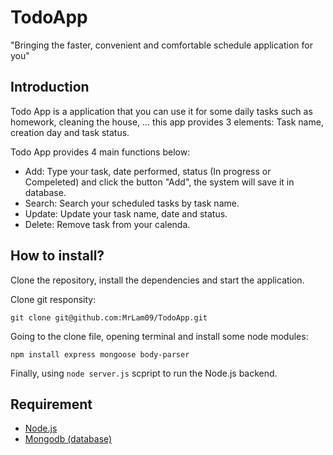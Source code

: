 # TodoApp
"Bringing the faster, convenient and comfortable schedule application for you"

## Introduction
Todo App is a application that you can use it for some daily tasks such as homework, cleaning the house, ... this app provides 3 elements: Task name, creation day and task status.

Todo App provides 4 main functions below:

* Add: Type your task, date performed, status (In progress or Compeleted) and click the button "Add", the system will save it in database.
* Search: Search your scheduled tasks by task name.
* Update: Update your task name, date and status.
* Delete: Remove task from your calenda.

## How to install?

Clone the repository, install the dependencies and start the application.

Clone git responsity:

```
git clone git@github.com:MrLam09/TodoApp.git
```

Going to the clone file, opening terminal and install some node modules:
```
npm install express mongoose body-parser
```
Finally, using `node server.js` scpript to run the Node.js backend.

## Requirement

* [Node.js](https://nodejs.org/en)
* [Mongodb (database)](https://www.mongodb.com)
